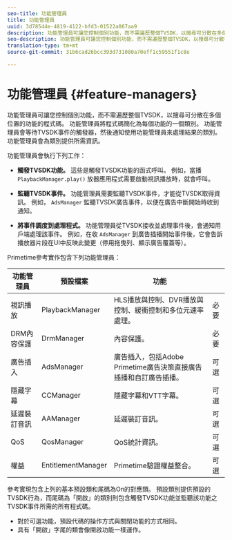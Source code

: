 ```yaml
---
seo-title: 功能管理員
title: 功能管理員
uuid: 3d78544e-4819-4122-bfd3-01522a067aa9
description: 功能管理員可讓您控制個別功能，而不需遍歷整個TVSDK，以搜尋可分散在多個位置的功能的程式碼。
seo-description: 功能管理員可讓您控制個別功能，而不需遍歷整個TVSDK，以搜尋可分散在多個位置的功能的程式碼。
translation-type: tm+mt
source-git-commit: 31b6cad26bcc393d731080a70eff1c59551f1c8e

---
```



# 功能管理員 {#feature-managers}

功能管理員可讓您控制個別功能，而不需遍歷整個TVSDK，以搜尋可分散在多個位置的功能的程式碼。 功能管理員將程式碼簡化為每個功能的一個類別。 功能管理員會等待TVSDK事件的觸發器，然後通知使用功能管理員來處理結果的類別。 功能管理員會為類別提供所需資訊。

功能管理員會執行下列工作：

* **觸發TVSDK功能。**
這些是觸發TVSDK功能的函式呼叫。 例如，當播 `PlaybackManager.play()` 放器應用程式需要啟動視訊播放時，就會呼叫。

* **監聽TVSDK事件。**
功能管理員需要監聽TVSDK事件，才能從TVSDK取得資訊。 例如， `AdsManager` 監聽TVSDK廣告事件，以便在廣告中斷開始時收到通知。

* **將事件調度到處理程式。**
功能管理員從TVSDK接收並處理事件後，會通知用戶端處理該事件。 例如，在收 `AdsManager` 到廣告插播開始事件後，它會告訴播放器片段在UI中反映此變更（停用拖曳列、顯示廣告覆蓋等）。

Primetime參考實作包含下列功能管理員：

| 功能管理員 | 預設檔案 | 功能 |  |
|---|---|---|---|
| 視訊播放 | PlaybackManager | HLS播放與控制、DVR播放與控制、緩衝控制和多位元速率處理。 | 必要 |
| DRM內容保護 | DrmManager | 內容保護。 | 必要 |
| 廣告插入 | AdsManager | 廣告插入，包括Adobe Primetime廣告決策直接廣告插播和自訂廣告插播。 | 可選 |
| 隱藏字幕 | CCManager | 隱藏字幕和VTT字幕。 | 可選 |
| 延遲裝訂音訊 | AAManager | 延遲裝訂音訊。 | 可選 |
| QoS | QosManager | QoS統計資訊。 | 可選 |
| 權益 | EntitlementManager | Primetime驗證權益整合。 | 可選 |

參考實現包含上列的基本預設類和尾碼為On的對應類。 預設類別提供預設的TVSDK行為，而尾碼為「開啟」的類別則包含觸發TVSDK功能並監聽該功能之TVSDK事件所需的所有程式碼。

* 對於可選功能，預設代碼的操作方式與關閉功能的方式相同。
* 具有「開啟」字尾的類會像開啟功能一樣運作。
